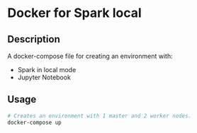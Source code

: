 # Docker for Spark local

## Description

A docker-compose file for creating an environment with:

- Spark in local mode
- Jupyter Notebook

## Usage

```bash
# Creates an environment with 1 master and 2 worker nodes.
docker-compose up
```
